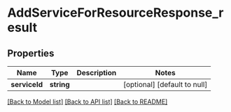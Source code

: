 # AddServiceForResourceResponse_result

## Properties
Name | Type | Description | Notes
------------ | ------------- | ------------- | -------------
**serviceId** | **string** |  | [optional] [default to null]

[[Back to Model list]](../README.md#documentation-for-models) [[Back to API list]](../README.md#documentation-for-api-endpoints) [[Back to README]](../README.md)


